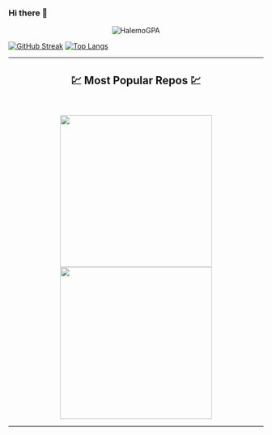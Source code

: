 ### Hi there 👋
<p  align="center">
<img src="https://visitor-badge.laobi.icu/badge?page_id=mazidan77" alt="HalemoGPA"/>       
</p>

<!--
**mazidan77/mazidan77** is a ✨ _special_ ✨ repository because its `README.md` (this file) appears on your GitHub profile.

Here are some ideas to get you started:

- 🔭 I’m currently working on ...
- 🌱 I’m currently learning ...
- 👯 I’m looking to collaborate on ...
- 🤔 I’m looking for help with ...
- 💬 Ask me about ...
- 📫 How to reach me: ...
- 😄 Pronouns: ...
- ⚡ Fun fact: ...
-->
[![GitHub Streak](https://streak-stats.demolab.com?user=mazidan77&theme=dark&border_radius=4.6)](https://git.io/streak-stats)
[![Top Langs](https://github-readme-stats.vercel.app/api/top-langs/?username=mazidan77&layout=compact)](https://github.com/anuraghazra/github-readme-stats)

<hr>
<h2 align="center">💹 Most Popular Repos 💹</h2>
<br>
<p align="center">
<a href="https://github.com/mazidan77/weather">
  <img width=300 align="center" src="https://github-readme-stats.vercel.app/api/pin/?username=mazidan77&repo=weather&title_color=ffffff&text_color=c9cacc&icon_color=2bbc8a&bg_color=1d1f21" />
</a>   
  
<a href="https://github.com/mazidan77/ITI-MVC-TASKS">
  <img width=300 align="center" src="https://github-readme-stats.vercel.app/api/pin/?username=mazidan77&repo=ITI-MVC-TASKS&title_color=ffffff&text_color=c9cacc&icon_color=2bbc8a&bg_color=1d1f21" />
</a>    

</p>

<hr>

